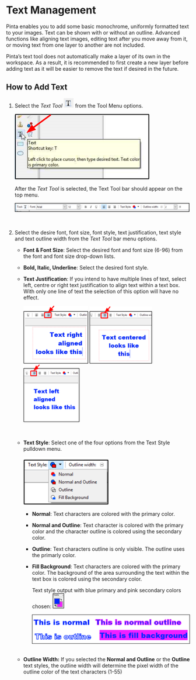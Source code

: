 # Text Management #

 Pinta enables you to add some basic monochrome, uniformly formatted text to your images. Text can be shown with or without an outline. Advanced functions like aligning text images, editing text after you move away from it, or moving text from one layer to another are not included.  

 Pinta’s text tool does not automatically make a layer of its own in the workspace. As a result, it is recommended to first create a new layer before adding text as it will be easier to remove the text if desired in the future.

## How to Add Text

 
 1. Select the *Text Tool* ![Text icon](img/texttool.png) from the Tool Menu options.   

     ![Wand](img/textselecttool.png)  

    After the *Text Tool* is selected, the Text Tool bar should appear on the top menu.

     ![Text Tool Bar](img/texttoolbar.png)

    &nbsp; 
 

  
2. Select the desire font, font size, font style, text justification, text style and text outline width  from the *Text Tool* bar menu options.

    -  **Font & Font Size**: Select the desired font and font size (6-96) from the font and font size drop-down lists.    
    -  **Bold, Italic, Underline**: Select the desired font style.   
    -  **Text Justification**: If you intend to have multiple lines of text, select left, centre or right text justification to align text within a text box. With only one line of text the selection of this option will have no effect.

        ![text right aligned](img/textalignright.png)  ![text center aligned](img/textaligncenter.png) ![text left aligned](img/textalignleft.png)

        &nbsp;    

    -  **Text Style**: Select one of the four options from the Text Style pulldown menu.    

        ![Text Style](img/textstyle.png)

          - **Normal**: Text characters are colored with the primary color.  
          - **Normal and Outline**: Text character is colored with the primary color and the character outline is colored using the secondary color.
          - **Outline**: Text characters outline is only visible. The outline uses the  primarly color.
          - **Fill Background**: Text characters are colored with the primary color. The background of the area surrounding the text within the text box is colored using the secondary color. 
          
              Text style output with blue primary and pink secondary colors chosen: ![primary and secondary color](img/coloricon.png)

            ![text style example](img/textexamples.png)   
            &nbsp;    
   
    -  **Outline Width:** If you selected the **Normal and Outline** or the **Outline** text styles, the outline width will determine the pixel width of the outline color of the text characters (1-55)   


 


